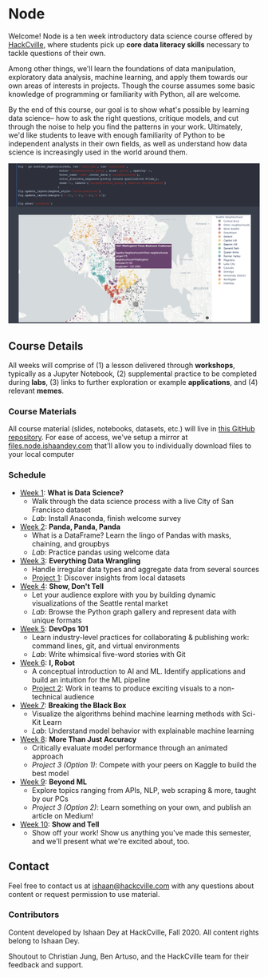 # Node
Welcome! Node is a ten week introductory data science course offered by [HackCville](https://hackcville.com/), where students pick up **core data literacy skills** necessary to tackle questions of their own. 

Among other things, we'll learn the foundations of data manipulation, exploratory data analysis, machine learning, and apply them towards our own areas of interests in projects. Though the course assumes some basic knowledge of programming or familiarity with Python, all are welcome.

By the end of this course, our goal is to show what's possible by learning data science– how to ask the right questions, critique models, and cut through the noise to help you find the patterns in your work. Ultimately, we'd like students to leave with enough familiarity of Python to be independent analysts in their own fields, as well as understand how data science is increasingly used in the world around them.

![For example](tools/screenshots/w4_viz.png)

## Course Details 
All weeks will comprise of (1) a lesson delivered through **workshops**, typically as a Jupyter Notebook, (2) supplemental practice to be completed during **labs**, (3) links to further exploration or example **applications**, and (4) relevant **memes**. 

### Course Materials
All course material (slides, notebooks, datasets, etc.) will live in [this GitHub repository](https://github.com/ishaandey/node). For ease of access, we've setup a mirror at [files.node.ishaandey.com](https://files.node.ishaandey.com/) that'll allow you to individually download files to your local computer

### Schedule
- [Week 1](./week-1): **What is Data Science?** 
    - Walk through the data science process with a live City of San Francisco dataset
    - *Lab*: Install Anaconda, finish welcome survey
- [Week 2](./week-2): **Panda, Panda, Panda** 
    - What is a DataFrame? Learn the lingo of Pandas with masks, chaining, and groupbys
    - *Lab*: Practice pandas using welcome data
- [Week 3](./week-3): **Everything Data Wrangling** 
    - Handle irregular data types and aggregate data from several sources
    - [Project 1](./project-1): Discover insights from local datasets
- [Week 4](./week-4): **Show, Don't Tell** 
    - Let your audience explore with you by building dynamic visualizations of the Seattle rental market
    - *Lab*: Browse the Python graph gallery and represent data with unique formats
- [Week 5](./week-5): **DevOps 101** 
    - Learn industry-level practices for collaborating & publishing work: command lines, git, and virtual environments
    - *Lab*: Write whimsical five-word stories with Git
- [Week 6](./week-6): **I, Robot** 
    - A conceptual introduction to AI and ML. Identify applications and build an intuition for the ML pipeline
    - [Project 2](./project-1): Work in teams to produce exciting visuals to a non-technical audience 
- [Week 7](./week-7): **Breaking the Black Box** 
    - Visualize the algorithms behind machine learning methods with Sci-Kit Learn
    - *Lab*: Understand model behavior with explainable machine learning
- [Week 8](./week-8): **More Than Just Accuracy** 
    - Critically evaluate model performance through an animated approach
    - *Project 3 (Option 1)*: Compete with your peers on Kaggle to build the best model
- [Week 9](./week-9): **Beyond ML** 
    - Explore topics ranging from APIs, NLP, web scraping & more, taught by our PCs
    - *Project 3 (Option 2)*: Learn something on your own, and publish an article on Medium!
- [Week 10](./week-10): **Show and Tell** 
    - Show off your work! Show us anything you've made this semester, and we'll present what we're excited about, too.

## Contact
Feel free to contact us at ishaan@hackcville.com with any questions about content or request permission to use material.

### Contributors
Content developed by Ishaan Dey at HackCville, Fall 2020. All content rights belong to Ishaan Dey. 

Shoutout to Christian Jung, Ben Artuso, and the HackCville team for their feedback and support.
